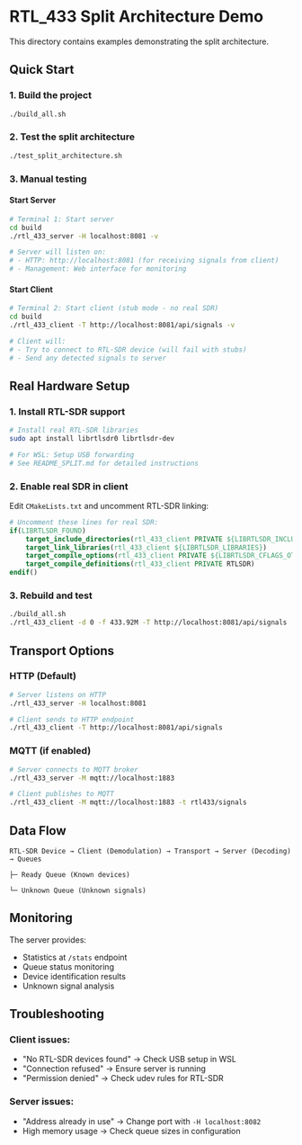 # RTL_433 Split Architecture Demo

This directory contains examples demonstrating the split architecture.

## Quick Start

### 1. Build the project
```bash
./build_all.sh
```

### 2. Test the split architecture
```bash
./test_split_architecture.sh
```

### 3. Manual testing

#### Start Server
```bash
# Terminal 1: Start server
cd build
./rtl_433_server -H localhost:8081 -v

# Server will listen on:
# - HTTP: http://localhost:8081 (for receiving signals from client)
# - Management: Web interface for monitoring
```

#### Start Client
```bash
# Terminal 2: Start client (stub mode - no real SDR)
cd build
./rtl_433_client -T http://localhost:8081/api/signals -v

# Client will:
# - Try to connect to RTL-SDR device (will fail with stubs)
# - Send any detected signals to server
```

## Real Hardware Setup

### 1. Install RTL-SDR support
```bash
# Install real RTL-SDR libraries
sudo apt install librtlsdr0 librtlsdr-dev

# For WSL: Setup USB forwarding
# See README_SPLIT.md for detailed instructions
```

### 2. Enable real SDR in client
Edit `CMakeLists.txt` and uncomment RTL-SDR linking:
```cmake
# Uncomment these lines for real SDR:
if(LIBRTLSDR_FOUND)
    target_include_directories(rtl_433_client PRIVATE ${LIBRTLSDR_INCLUDE_DIRS})
    target_link_libraries(rtl_433_client ${LIBRTLSDR_LIBRARIES})
    target_compile_options(rtl_433_client PRIVATE ${LIBRTLSDR_CFLAGS_OTHER})
    target_compile_definitions(rtl_433_client PRIVATE RTLSDR)
endif()
```

### 3. Rebuild and test
```bash
./build_all.sh
./rtl_433_client -d 0 -f 433.92M -T http://localhost:8081/api/signals
```

## Transport Options

### HTTP (Default)
```bash
# Server listens on HTTP
./rtl_433_server -H localhost:8081

# Client sends to HTTP endpoint
./rtl_433_client -T http://localhost:8081/api/signals
```

### MQTT (if enabled)
```bash
# Server connects to MQTT broker
./rtl_433_server -M mqtt://localhost:1883

# Client publishes to MQTT
./rtl_433_client -M mqtt://localhost:1883 -t rtl433/signals
```

## Data Flow

```
RTL-SDR Device → Client (Demodulation) → Transport → Server (Decoding) → Queues
                                                                      ├─ Ready Queue (Known devices)
                                                                      └─ Unknown Queue (Unknown signals)
```

## Monitoring

The server provides:
- Statistics at `/stats` endpoint
- Queue status monitoring
- Device identification results
- Unknown signal analysis

## Troubleshooting

### Client issues:
- "No RTL-SDR devices found" → Check USB setup in WSL
- "Connection refused" → Ensure server is running
- "Permission denied" → Check udev rules for RTL-SDR

### Server issues:
- "Address already in use" → Change port with `-H localhost:8082`
- High memory usage → Check queue sizes in configuration
